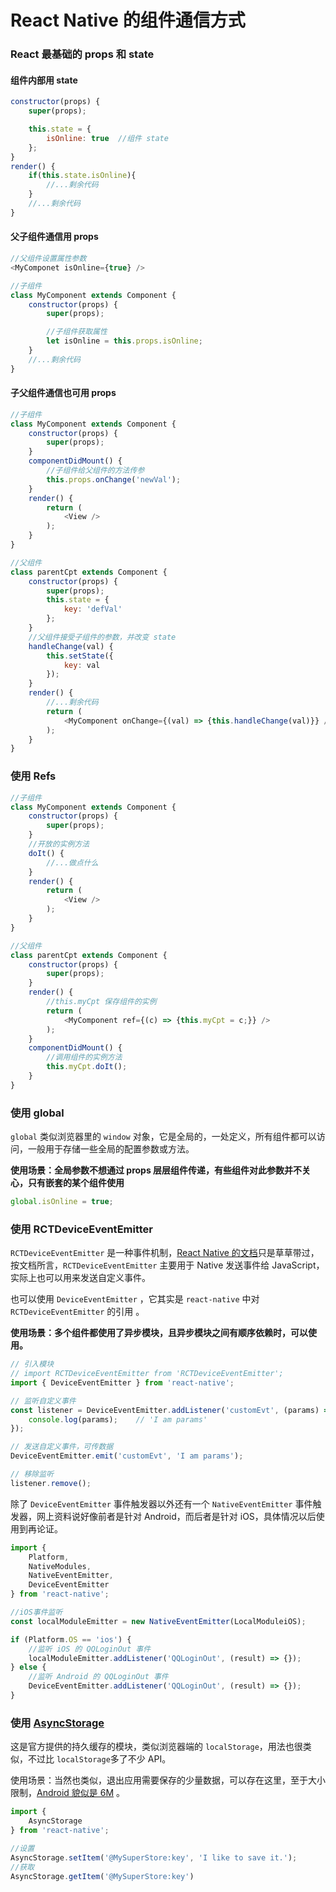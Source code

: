 # React Native 的组件通信方式

### React 最基础的 props 和 state

#### 组件内部用 state

```js
constructor(props) {
    super(props);

    this.state = {
        isOnline: true	//组件 state
    };
}
render() {
    if(this.state.isOnline){
        //...剩余代码
    }
    //...剩余代码
}
```

#### 父子组件通信用 props

```js
//父组件设置属性参数
<MyComponet isOnline={true} />

//子组件
class MyComponent extends Component {
    constructor(props) {
        super(props);

        //子组件获取属性
        let isOnline = this.props.isOnline;  
    }
    //...剩余代码
}
```

#### 子父组件通信也可用 props

```js
//子组件
class MyComponent extends Component {
    constructor(props) {
        super(props);
    }
    componentDidMount() {
        //子组件给父组件的方法传参
        this.props.onChange('newVal');
    }
    render() {
        return (
            <View />
        );
    }
}
```

```js
//父组件
class parentCpt extends Component {
    constructor(props) {
        super(props);
        this.state = {
            key: 'defVal'
        };
    }
    //父组件接受子组件的参数，并改变 state
    handleChange(val) {
        this.setState({
            key: val 
        });
    }
    render() {
        //...剩余代码
        return (
            <MyComponent onChange={(val) => {this.handleChange(val)}} />
        );
    }
}
```



### 使用 Refs

```js
//子组件
class MyComponent extends Component {
    constructor(props) {
        super(props);
    }
    //开放的实例方法
    doIt() {
        //...做点什么
    }
    render() {
        return (
            <View />
        );
    }
}
```

```js
//父组件
class parentCpt extends Component {
    constructor(props) {
        super(props);
    }
    render() {
        //this.myCpt 保存组件的实例
        return (
            <MyComponent ref={(c) => {this.myCpt = c;}} />
        );
    }
    componentDidMount() {
        //调用组件的实例方法
        this.myCpt.doIt();
    }
}
```



### 使用 global

`global` 类似浏览器里的 `window` 对象，它是全局的，一处定义，所有组件都可以访问，一般用于存储一些全局的配置参数或方法。

**使用场景：全局参数不想通过 props 层层组件传递，有些组件对此参数并不关心，只有嵌套的某个组件使用**

```js
global.isOnline = true;
```



### 使用 RCTDeviceEventEmitter

`RCTDeviceEventEmitter` 是一种事件机制，[React Native 的文档](http://facebook.github.io/react-native/releases/0.39/docs/native-modules-android.html#sending-events-to-javascript)只是草草带过，按文档所言，`RCTDeviceEventEmitter` 主要用于 Native 发送事件给 JavaScript，实际上也可以用来发送自定义事件。

也可以使用 `DeviceEventEmitter` ，它其实是 `react-native` 中对 `RCTDeviceEventEmitter` 的引用 。

**使用场景：多个组件都使用了异步模块，且异步模块之间有顺序依赖时，可以使用。**

```js
// 引入模块
// import RCTDeviceEventEmitter from 'RCTDeviceEventEmitter';
import { DeviceEventEmitter } from 'react-native';

// 监听自定义事件
const listener = DeviceEventEmitter.addListener('customEvt', (params) => {
    console.log(params);    // 'I am params'
});

// 发送自定义事件，可传数据
DeviceEventEmitter.emit('customEvt', 'I am params');

// 移除监听
listener.remove();
```

除了 `DeviceEventEmitter` 事件触发器以外还有一个 `NativeEventEmitter` 事件触发器，网上资料说好像前者是针对 Android，而后者是针对 iOS，具体情况以后使用到再论证。

```js
import {
    Platform,
    NativeModules,
    NativeEventEmitter,
    DeviceEventEmitter
} from 'react-native';

//iOS事件监听
const localModuleEmitter = new NativeEventEmitter(LocalModuleiOS);

if (Platform.OS == 'ios') {
    //监听 iOS 的 QQLoginOut 事件
    localModuleEmitter.addListener('QQLoginOut', (result) => {});
} else {
    //监听 Android 的 QQLoginOut 事件
    DeviceEventEmitter.addListener('QQLoginOut', (result) => {});
}
```



### 使用 [AsyncStorage](http://facebook.github.io/react-native/releases/0.39/docs/asyncstorage.html)

这是官方提供的持久缓存的模块，类似浏览器端的 `localStorage`，用法也很类似，不过比 `localStorage`多了不少 API。

使用场景：当然也类似，退出应用需要保存的少量数据，可以存在这里，至于大小限制，[Android 貌似是 6M](https://github.com/facebook/react-native/issues/3387) 。

```js
import {
    AsyncStorage
} from 'react-native';

//设置
AsyncStorage.setItem('@MySuperStore:key', 'I like to save it.');
//获取
AsyncStorage.getItem('@MySuperStore:key')
```

